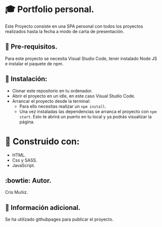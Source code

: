 # :mortar_board:  Portfolio personal.
Este Proyecto consiste en una SPA personal con todos los proyectos realizados hasta la fecha a modo de carta de presentación.

## :pencil: Pre-requisitos.
Para este proyecto se necesita Visual Studio Code, tener instalado Node JS e instalar el paquete de npm.

## :scroll: Instalación:
- Clonar este repositorio en tu ordenador.
- Abrir el proyecto en un idle, en este caso Visual Studio Code.
- Arrancar el proyecto desde la terminal:
  - Para ello necesitas realizar un ``` npm install ```.
  - Una vez instaladas las dependencias se arranca el proyecto con ``` npm start ```.
Esto te abrirá un puerto en tu local y ya podrás visualizar la página.

# :hammer: Construido con:
- HTML.
- Css y SASS.
- JavaScript.

## :bowtie: Autor.
Cris Muñiz.

## :pushpin: Información adicional.
Se ha utilizado githubpages para publicar el proyecto.

